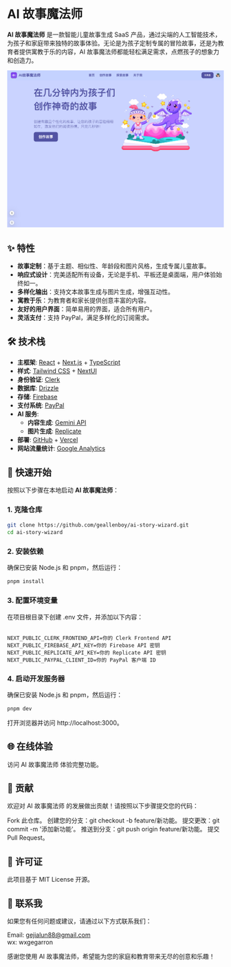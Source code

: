 # AI 故事魔法师

**AI 故事魔法师** 是一款智能儿童故事生成 SaaS 产品，通过尖端的人工智能技术，为孩子和家庭带来独特的故事体验。无论是为孩子定制专属的冒险故事，还是为教育者提供寓教于乐的内容，AI 故事魔法师都能轻松满足需求，点燃孩子的想象力和创造力。

<img src="./public/heropc.png" />

## ✨ 特性

- **故事定制**：基于主题、相似性、年龄段和图片风格，生成专属儿童故事。
- **响应式设计**：完美适配所有设备，无论是手机、平板还是桌面端，用户体验始终如一。
- **多样化输出**：支持文本故事生成与图片生成，增强互动性。
- **寓教于乐**：为教育者和家长提供创意丰富的内容。
- **友好的用户界面**：简单易用的界面，适合所有用户。
- **灵活支付**：支持 PayPal，满足多样化的订阅需求。

## 🛠 技术栈

- **主框架**: [React](https://reactjs.org/) + [Next.js](https://nextjs.org/) + [TypeScript](https://www.typescriptlang.org/)
- **样式**: [Tailwind CSS](https://tailwindcss.com/) + [NextUI](https://nextui.org/)
- **身份验证**: [Clerk](https://clerk.dev/)
- **数据库**: [Drizzle](https://orm.drizzle.team/)
- **存储**: [Firebase](https://firebase.google.com/)
- **支付系统**: [PayPal](https://www.paypal.com/)
- **AI 服务**:
  - **内容生成**: [Gemini API](https://www.google.com/search?q=Gemini+API)
  - **图片生成**: [Replicate](https://replicate.com/)
- **部署**: [GitHub](https://github.com/) + [Vercel](https://vercel.com/)
- **网站流量统计**: [Google Analytics](https://analytics.google.com/analytics/web/)

## 🚀 快速开始

按照以下步骤在本地启动 **AI 故事魔法师**：

### 1. 克隆仓库

```bash
git clone https://github.com/geallenboy/ai-story-wizard.git
cd ai-story-wizard
```

### 2. 安装依赖

确保已安装 Node.js 和 pnpm，然后运行：

```bash
pnpm install

```

### 3. 配置环境变量

在项目根目录下创建 .env 文件，并添加以下内容：

```

NEXT_PUBLIC_CLERK_FRONTEND_API=你的 Clerk Frontend API
NEXT_PUBLIC_FIREBASE_API_KEY=你的 Firebase API 密钥
NEXT_PUBLIC_REPLICATE_API_KEY=你的 Replicate API 密钥
NEXT_PUBLIC_PAYPAL_CLIENT_ID=你的 PayPal 客户端 ID

```

### 4. 启动开发服务器

确保已安装 Node.js 和 pnpm，然后运行：

```bash
pnpm dev

```

打开浏览器并访问 http://localhost:3000。

## 🌐 在线体验

访问 AI 故事魔法师 体验完整功能。

## 🤝 贡献

欢迎对 AI 故事魔法师 的发展做出贡献！请按照以下步骤提交您的代码：

Fork 此仓库。
创建您的分支：git checkout -b feature/新功能。
提交更改：git commit -m '添加新功能'。
推送到分支：git push origin feature/新功能。
提交 Pull Request。

## 📜 许可证

此项目基于 MIT License 开源。

## 💌 联系我

如果您有任何问题或建议，请通过以下方式联系我们：

Email: gejialun88@gmail.com </br>
wx: wxgegarron

感谢您使用 AI 故事魔法师，希望能为您的家庭和教育带来无尽的创意和乐趣！

##
